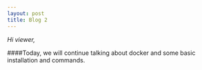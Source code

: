 ```yaml
---
layout: post
title: Blog 2
---
```


*Hi viewer,*

####Today, we will continue talking about docker and some basic installation and commands.
